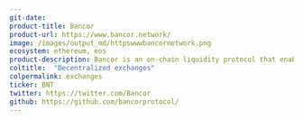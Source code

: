 ```yaml
---
git-date:
product-title: Bancor
product-url: https://www.bancor.network/
image: /images/output_md/httpswwwbancornetwork.png
ecosystem: ethereum, eos
product-description: Bancor is an on-chain liquidity protocol that enables automated, decentralized token exchange on Ethereum and across blockchains.
coltitle:  "Decentralized exchanges"
colpermalink: exchanges
ticker: BNT
twitter: https://twitter.com/Bancor
github: https://github.com/bancorprotocol/
---
```

